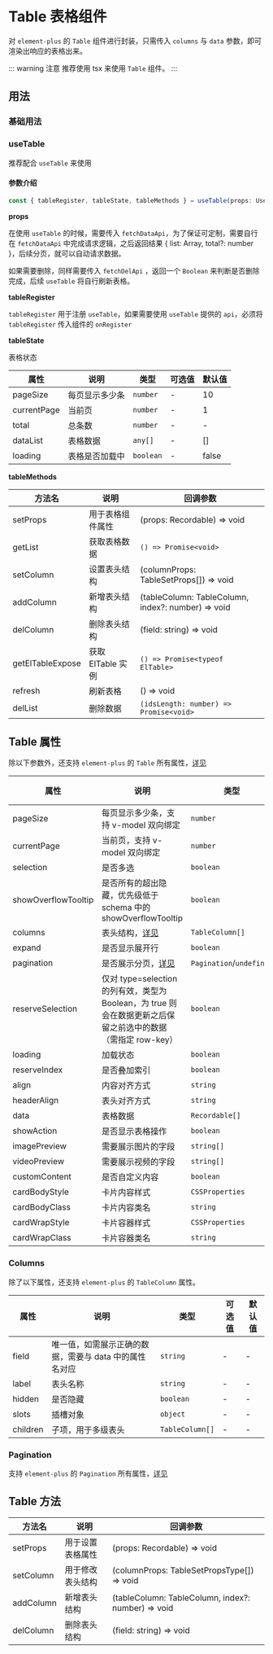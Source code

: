 # Table 表格组件

对 `element-plus` 的 `Table` 组件进行封装，只需传入 `columns` 与 `data` 参数，即可渲染出响应的表格出来。
 
::: warning 注意
推荐使用 tsx 来使用 `Table` 组件。
:::

## 用法

### 基础用法
<preview path="../../examples/components/Table/BasicTable.vue" title="使用方法" description="参照当前实例代码"></preview>
### useTable

推荐配合 `useTable` 来使用
<preview path="../../examples/components/Table/UseTable.vue" title="使用方法" description="参照当前实例代码"></preview>

 

#### 参数介绍

```ts
const { tableRegister, tableState, tableMethods } = useTable(props: UseTableConfig)
```

**props**

在使用 `useTable` 的时候，需要传入 `fetchDataApi`，为了保证可定制，需要自行在 `fetchDataApi` 中完成请求逻辑，之后返回结果 { list: Array, total?: number }，后续分页，就可以自动请求数据。

如果需要删除，同样需要传入 `fetchDelApi` ，返回一个 `Boolean` 来判断是否删除完成，后续 `useTable` 将自行刷新表格。

**tableRegister**

`tableRegister` 用于注册 `useTable`，如果需要使用 `useTable` 提供的 `api`，必须将 `tableRegister` 传入组件的 `onRegister`

**tableState**

表格状态

| 属性 | 说明 | 类型 | 可选值 | 默认值 |
| ---- | ---- | ---- | ---- | ---- |
| pageSize | 每页显示多少条 | `number` | - | 10 |
| currentPage | 当前页 | `number` | - | 1 |
| total | 总条数 | `number` | - | - |
| dataList | 表格数据 | `any[]` | - | [] |
| loading | 表格是否加载中 | `boolean` | - | false |

**tableMethods**

| 方法名 | 说明 | 回调参数 |
| ---- | ---- | ---- |
| setProps | 用于表格组件属性 | (props: Recordable) => void |
| getList | 获取表格数据 | `() => Promise<void>` |
| setColumn | 设置表头结构 | (columnProps: TableSetProps[]) => void |
| addColumn | 新增表头结构 | (tableColumn: TableColumn, index?: number) => void |
| delColumn | 删除表头结构 | (field: string) => void |
| getElTableExpose | 获取 ElTable 实例 | `() => Promise<typeof ElTable>` |
| refresh | 刷新表格 | () => void |
| delList | 删除数据 | `(idsLength: number) => Promise<void>` |

## Table 属性

除以下参数外，还支持 `element-plus` 的 `Table` 所有属性，[详见](https://element-plus.org/zh-CN/component/table.html#table-attributes)

| 属性 | 说明 | 类型 | 可选值 | 默认值 |
| ---- | ---- | ---- | ---- | ---- |
| pageSize | 每页显示多少条，支持 v-model 双向绑定 | `number` | - | 10 |
| currentPage | 当前页，支持 v-model 双向绑定 | `number` | - | 1 |
| selection | 是否多选 | `boolean` | - | true |
| showOverflowTooltip | 是否所有的超出隐藏，优先级低于 schema 中的 showOverflowTooltip  | `boolean` | - | true |
| columns | 表头结构，[详见](#Columns) | `TableColumn[]` | - | [] |
| expand | 是否显示展开行 | `boolean` | - | false |
| pagination | 是否展示分页，[详见](#Pagination) | `Pagination`/`undefined` | - | - |
| reserveSelection | 仅对 type=selection 的列有效，类型为 Boolean，为 true 则会在数据更新之后保留之前选中的数据（需指定 row-key） | `boolean` | - | false |
| loading | 加载状态 | `boolean` | - | false |
| reserveIndex | 是否叠加索引 | `boolean` | - | false |
| align | 内容对齐方式 | `string` | `left`/`center`/`right` | left |
| headerAlign | 表头对齐方式 | `string` | `left`/`center`/`right` | left |
| data | 表格数据 | `Recordable[]` | - | [] |
| showAction | 是否显示表格操作 | `boolean` | - | false |
| imagePreview | 需要展示图片的字段 | `string[]` | - | - |
| videoPreview | 需要展示视频的字段 | `string[]` | - | - |
| customContent | 是否自定义内容 | `boolean` | - | false |
| cardBodyStyle | 卡片内容样式 | `CSSProperties` | - | - |
| cardBodyClass | 卡片内容类名 | `string` | - | - |
| cardWrapStyle | 卡片容器样式 | `CSSProperties` | - | - |
| cardWrapClass | 卡片容器类名 | `string` | - | - |

### Columns<span id="Columns"></span>

除了以下属性，还支持 `element-plus` 的 `TableColumn` 属性。

| 属性 | 说明 | 类型 | 可选值 | 默认值 |
| ---- | ---- | ---- | ---- | ---- |
| field | 唯一值，如需展示正确的数据，需要与 data 中的属性名对应 | `string` | - | - |
| label | 表头名称 | `string` | - | - |
| hidden | 是否隐藏 | `boolean` | - | - |
| slots | 插槽对象 | `object` | - | - |
| children | 子项，用于多级表头 | `TableColumn[]` | - | - |

### Pagination<span id="Pagination"></span>

支持 `element-plus` 的 `Pagination` 所有属性，[详见](https://element-plus.org/zh-CN/component/pagination.html#%E5%B1%9E%E6%80%A7)

## Table 方法

| 方法名 | 说明 | 回调参数 |
| ---- | ---- | ---- |
| setProps | 用于设置表格属性 | (props: Recordable) => void |
| setColumn | 用于修改表头结构 | (columnProps: TableSetPropsType[]) => void |
| addColumn | 新增表头结构 | (tableColumn: TableColumn, index?: number) => void |
| delColumn | 删除表头结构 | (field: string) => void |
